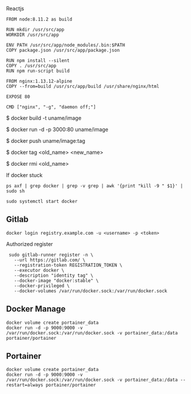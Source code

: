  Reactjs
 
```
FROM node:8.11.2 as build

RUN mkdir /usr/src/app
WORKDIR /usr/src/app

ENV PATH /usr/src/app/node_modules/.bin:$PATH
COPY package.json /usr/src/app/package.json

RUN npm install --silent
COPY . /usr/src/app
RUN npm run-script build

FROM nginx:1.13.12-alpine
COPY --from=build /usr/src/app/build /usr/share/nginx/html

EXPOSE 80

CMD ["nginx", "-g", "daemon off;"]
```




$ docker build -t uname/image

$ docker run -d -p 3000:80 uname/image

$ docker push uname/image:tag

$ docker tag <old_name> <new_name>

$ docker rmi <old_name>

If docker stuck

```
ps axf | grep docker | grep -v grep | awk '{print "kill -9 " $1}' | sudo sh 

sudo systemctl start docker
```


## Gitlab
```
docker login registry.example.com -u <username> -p <token>
```

Authorized register

```
 sudo gitlab-runner register -n \
   --url https://gitlab.com/ \
   --registration-token REGISTRATION_TOKEN \
   --executor docker \
   --description "identity tag" \
   --docker-image "docker:stable" \
   --docker-privileged \
   --docker-volumes /var/run/docker.sock:/var/run/docker.sock
```
 
 ## Docker Manage
```
docker volume create portainer_data
docker run -d -p 9000:9000 -v /var/run/docker.sock:/var/run/docker.sock -v portainer_data:/data portainer/portainer
```

## Portainer
```
docker volume create portainer_data
docker run -d -p 9000:9000 -v /var/run/docker.sock:/var/run/docker.sock -v portainer_data:/data --restart=always portainer/portainer 
```
